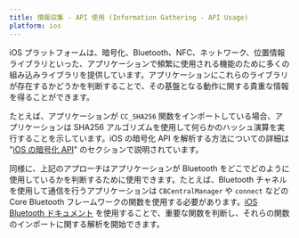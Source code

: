 ```yaml
---
title: 情報収集 - API 使用 (Information Gathering - API Usage)
platform: ios
---
```


iOS プラットフォームは、暗号化、Bluetooth、NFC、ネットワーク、位置情報ライブラリといった、アプリケーションで頻繁に使用される機能のために多くの組み込みライブラリを提供しています。アプリケーションにこれらのライブラリが存在するかどうかを判断することで、その基盤となる動作に関する貴重な情報を得ることができます。

たとえば、アプリケーションが `CC_SHA256` 関数をインポートしている場合、アプリケーションは SHA256 アルゴリズムを使用して何らかのハッシュ演算を実行することを示しています。iOS の暗号化 API を解析する方法についての詳細は "[iOS の暗号化 API](../../Document/0x06e-Testing-Cryptography.md "iOS Cryptographic APIs")" のセクションで説明されています。

同様に、上記のアプローチはアプリケーションが Bluetooth をどこでどのように使用しているかを判断するために使用できます。たとえば、Bluetooth チャネルを使用して通信を行うアプリケーションは `CBCentralManager` や `connect` などの Core Bluetooth フレームワークの関数を使用する必要があります。[iOS Bluetooth ドキュメント](https://developer.apple.com/documentation/corebluetooth "iOS Bluetooth documentation") を使用することで、重要な関数を判断し、それらの関数のインポートに関する解析を開始できます。
